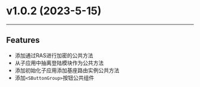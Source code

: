# v1.0.2 (2023-5-15)
***
## Features

+ 添加通过RAS进行加密的公共方法
+ 从子应用中抽离登陆模块作为公共方法
+ 添加初始化子应用添加基座路由实例公共方法
+ 添加`<SButtonGroup>`按钮公共组件
